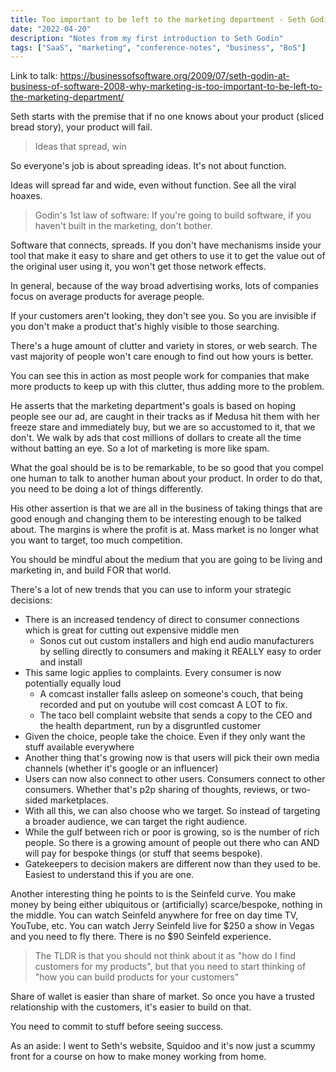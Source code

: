 ```yaml
---
title: Too important to be left to the marketing department - Seth Godin
date: "2022-04-20"
description: "Notes from my first introduction to Seth Godin"
tags: ["SaaS", "marketing", "conference-notes", "business", "BoS"]
---
```


Link to talk: https://businessofsoftware.org/2009/07/seth-godin-at-business-of-software-2008-why-marketing-is-too-important-to-be-left-to-the-marketing-department/

Seth starts with the premise that if no one knows about your product (sliced bread story), your product will fail.

> Ideas that spread, win

So everyone's job is about spreading ideas. It's not about function.

Ideas will spread far and wide, even without function. See all the viral hoaxes.

> Godin's 1st law of software: If you're going to build software, if you haven't built in the marketing, don't bother.

Software that connects, spreads. If you don't have mechanisms inside your tool that make it easy to share and get others to use it to get the value out of the original user using it, you won't get those network effects.

In general, because of the way broad advertising works, lots of companies focus on average products for average people.

If your customers aren't looking, they don't see you. So you are invisible if you don't make a product that's highly visible to those searching.

There's a huge amount of clutter and variety in stores, or web search. The vast majority of people won't care enough to find out how yours is better.

You can see this in action as most people work for companies that make more products to keep up with this clutter, thus adding more to the problem.

He asserts that the marketing department's goals is based on hoping people see our ad, are caught in their tracks as if Medusa hit them with her freeze stare and immediately buy, but we are so accustomed to it, that we don't. We walk by ads that cost millions of dollars to create all the time without batting an eye. So a lot of marketing is more like spam.

What the goal should be is to be remarkable, to be so good that you compel one human to talk to another human about your product. In order to do that, you need to be doing a lot of things differently.

His other assertion is that we are all in the business of taking things that are good enough and changing them to be interesting enough to be talked about. The margins is where the profit is at. Mass market is no longer what you want to target, too much competition.

You should be mindful about the medium that you are going to be living and marketing in, and build FOR that world.

There's a lot of new trends that you can use to inform your strategic decisions:

- There is an increased tendency of direct to consumer connections which is great for cutting out expensive middle men
  - Sonos cut out custom installers and high end audio manufacturers by selling directly to consumers and making it REALLY easy to order and install
- This same logic applies to complaints. Every consumer is now potentially equally loud
  - A comcast installer falls asleep on someone's couch, that being recorded and put on youtube will cost comcast A LOT to fix.
  - The taco bell complaint website that sends a copy to the CEO and the health department, run by a disgruntled customer
- Given the choice, people take the choice. Even if they only want the stuff available everywhere
- Another thing that's growing now is that users will pick their own media channels (whether it's google or an influencer)
- Users can now also connect to other users. Consumers connect to other consumers. Whether that's p2p sharing of thoughts, reviews, or two-sided marketplaces.
- With all this, we can also choose who we target. So instead of targeting a broader audience, we can target the right audience.
- While the gulf between rich or poor is growing, so is the number of rich people. So there is a growing amount of people out there who can AND will pay for bespoke things (or stuff that seems bespoke).
- Gatekeepers to decision makers are different now than they used to be. Easiest to understand this if you are one.

Another interesting thing he points to is the Seinfeld curve. You make money by being either ubiquitous or (artificially) scarce/bespoke, nothing in the middle. You can watch Seinfeld anywhere for free on day time TV, YouTube, etc. You can watch Jerry Seinfeld live for $250 a show in Vegas and you need to fly there. There is no $90 Seinfeld experience.

> The TLDR is that you should not think about it as "how do I find customers for my products", but that you need to start thinking of "how you can build products for your customers"

Share of wallet is easier than share of market. So once you have a trusted relationship with the customers, it's easier to build on that.

You need to commit to stuff before seeing success.

As an aside: I went to Seth's website, Squidoo and it's now just a scummy front for a course on how to make money working from home.
